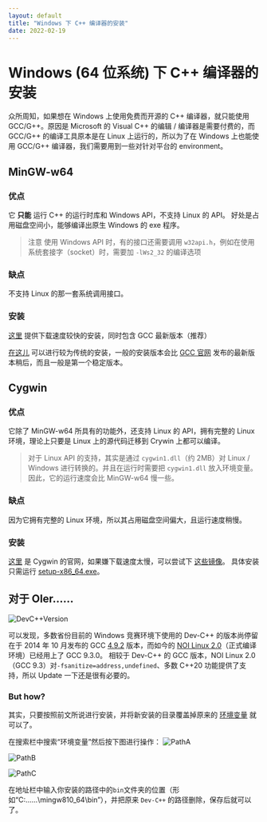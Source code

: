 ```yaml
---
layout: default
title: "Windows 下 C++ 编译器的安装"
date: 2022-02-19
---
```

# Windows (64 位系统) 下 C++ 编译器的安装
众所周知，如果想在 Windows 上使用免费而开源的 C++ 编译器，就只能使用 GCC/G++。原因是 Microsoft 的 Visual C++ 的编辑 / 编译器是需要付费的，而 GCC/G++ 的编译工具原本是在 Linux 上运行的，所以为了在 Windows 上也能使用 GCC/G++ 编译器，我们需要用到一些对针对平台的 environment。

## MinGW-w64

### 优点
它 **只能** 运行 C++ 的运行时库和 Windows API，不支持 Linux 的 API。
好处是占用磁盘空间小，能够编译出原生 Windows 的 exe 程序。
> 注意
> 使用 Windows API 时，有的接口还需要调用 `w32api.h`，例如在使用系统套接字（socket）时，需要加 `-lWs2_32` 的编译选项

### 缺点
不支持 Linux 的那一套系统调用接口。

### 安装
[这里](https://winlibs.com/) 提供下载速度较快的安装，同时包含 GCC 最新版本（推荐）

[在这儿](https://sourceforge.net/projects/mingw-w64/files/mingw-w64/mingw-w64-release/) 可以进行较为传统的安装，一般的安装版本会比 [GCC 官网](https://gcc.gnu.org) 发布的最新版本稍后，而且一般是第一个稳定版本。

## Cygwin
### 优点
它除了 MinGW-w64 所具有的功能外，还支持 Linux 的 API，拥有完整的 Linux 环境，理论上只要是 Linux 上的源代码迁移到 Crywin 上都可以编译。
> 对于 Linux API 的支持，其实是通过 `cygwin1.dll`（约 2MB）对 Linux / Windows 进行转换的。并且在运行时需要把 `cygwin1.dll` 放入环境变量。
> 因此，它的运行速度会比 MinGW-w64 慢一些。

### 缺点
因为它拥有完整的 Linux 环境，所以其占用磁盘空间偏大，且运行速度稍慢。

### 安装
[这里](https://www.cygwin.com/install.html) 是 Cygwin 的官网，如果嫌下载速度太慢，可以尝试下 [这些镜像](https://www.cygwin.com/mirrors.html)。
具体安装只需运行 [setup-x86_64.exe](https://www.cygwin.com/setup-x86_64.exe)。

## 对于 OIer……
![DevC++Version](https://amazingkenneth.github.io/images/DevC++_GCC_Version.jpg)

可以发现，多数省份目前的 Windows 竞赛环境下使用的 Dev-C++ 的版本尚停留在于 2014 年 10 月发布的 GCC [4.9.2](https://gcc.gnu.org/gcc-4.9/) 版本，而如今的 [NOI Linux 2.0](https://www.noi.cn/gynoi/jsgz/2021-07-16/732450.shtml)（正式编译环境）已经用上了 GCC 9.3.0。
相较于 Dev-C++ 的 GCC 版本，NOI Linux 2.0（GCC 9.3）对`-fsanitize=address,undefined`、多数 C++20 功能提供了支持，所以 Update 一下还是很有必要的。

### But how?
其实，只要按照前文所说进行安装，并将新安装的目录覆盖掉原来的 [环境变量](https://baike.baidu.com/item/%E7%8E%AF%E5%A2%83%E5%8F%98%E9%87%8F) 就可以了。

在搜索栏中搜索“环境变量”然后按下图进行操作：
![PathA](https://amazingkenneth.github.io/images/PathA.png)

![PathB](https://amazingkenneth.github.io/images/PathB.png)

![PathC](https://amazingkenneth.github.io/images/PathC.png)

在地址栏中输入你安装的路径中的`bin`文件夹的位置（形如“C:\...\...\mingw810_64\bin”），并把原来 `Dev-C++` 的路径删除，保存后就可以了。
